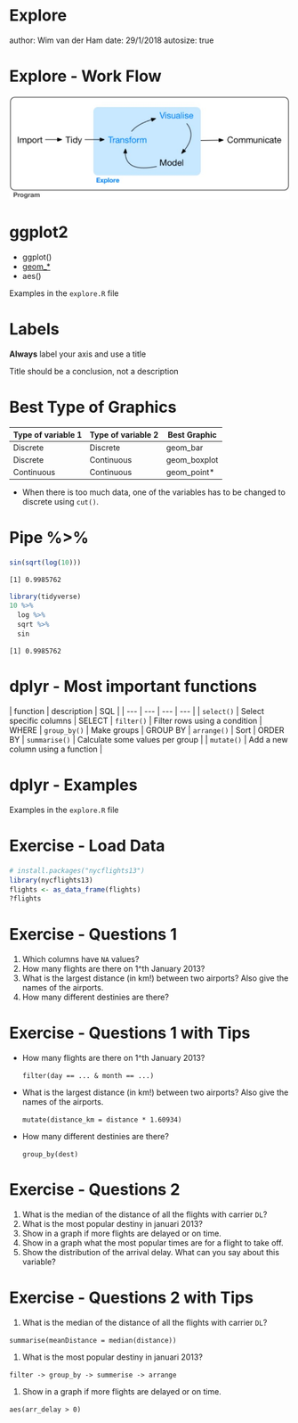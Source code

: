 Explore
========================================================
author: Wim van der Ham
date: 29/1/2018
autosize: true

Explore - Work Flow
========================================================

![Explore Work Flow](./explore_workflow.jpg)

ggplot2
========================================================

- ggplot()
- [geom_*](http://ggplot2.tidyverse.org/reference/index.html#section-layer-geoms)
- aes()

Examples in the `explore.R` file

Labels
========================================================

**Always** label your axis and use a title

Title should be a conclusion, not a description

Best Type of Graphics
========================================================

| Type of variable 1 | Type of variable 2 | Best Graphic |
| --- | --- | --- |
| Discrete | Discrete | geom_bar |
| Discrete | Continuous | geom_boxplot |
| Continuous | Continuous | geom_point* |

* When there is too much data, one of the variables has to be changed to discrete using `cut()`.

Pipe %>%
========================================================


```r
sin(sqrt(log(10)))
```

```
[1] 0.9985762
```


```r
library(tidyverse)
10 %>%
  log %>%
  sqrt %>%
  sin
```

```
[1] 0.9985762
```

dplyr - Most important functions
========================================================

| function | description | SQL |
| --- | --- | --- | --- |
| `select()` | Select specific columns | SELECT
| `filter()` | Filter rows using a condition | WHERE
| `group_by()` | Make groups | GROUP BY
| `arrange()` | Sort | ORDER BY
| `summarise()` | Calculate some values per group |
| `mutate()` | Add a new column using a function |

dplyr - Examples
========================================================

Examples in the `explore.R` file

Exercise - Load Data
========================================================


```r
# install.packages("nycflights13")
library(nycflights13)
flights <- as_data_frame(flights)
?flights
```

Exercise - Questions 1
========================================================

1. Which columns have `NA` values?
1. How many flights are there on 1^th January 2013?
1. What is the largest distance (in km!) between two airports? Also give the names of the airports.
1. How many different destinies are there?

Exercise - Questions 1 with Tips
========================================================

- How many flights are there on 1^th January 2013? 
  
  `filter(day == ... & month == ...)`
- What is the largest distance (in km!) between two airports? Also give the names of the airports.

  `mutate(distance_km = distance * 1.60934)`
- How many different destinies are there?

  `group_by(dest)`

Exercise - Questions 2
========================================================

1. What is the median of the distance of all the flights with carrier `DL`?
1. What is the most popular destiny in januari 2013?
1. Show in a graph if more flights are delayed or on time.
1. Show in a graph what the most popular times are for a flight to take off.
1. Show the distribution of the arrival delay. What can you say about this variable?

Exercise - Questions 2 with Tips
========================================================

1. What is the median of the distance of all the flights with carrier `DL`?

  `summarise(meanDistance = median(distance))`
1. What is the most popular destiny in januari 2013?

  `filter -> group_by -> summerise -> arrange`
1. Show in a graph if more flights are delayed or on time.

  `aes(arr_delay > 0)`
